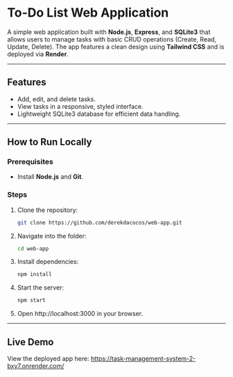 # To-Do List Web Application

A simple web application built with **Node.js**, **Express**, and **SQLite3** that allows users to manage tasks with basic CRUD operations (Create, Read, Update, Delete). The app features a clean design using **Tailwind CSS** and is deployed via **Render**.

---

## Features
- Add, edit, and delete tasks.
- View tasks in a responsive, styled interface.
- Lightweight SQLite3 database for efficient data handling.

---

## How to Run Locally

### Prerequisites
- Install **Node.js** and **Git**.

### Steps
1. Clone the repository:
   ```bash
   git clone https://github.com/derekdacocos/web-app.git
2. Navigate into the folder:
   ```bash
   cd web-app
3. Install dependencies:
   ```bash
   npm install
4. Start the server:
   ```bash
   npm start
5. Open http://localhost:3000 in your browser.

---

## Live Demo
View the deployed app here: https://task-management-system-2-bxy7.onrender.com/
